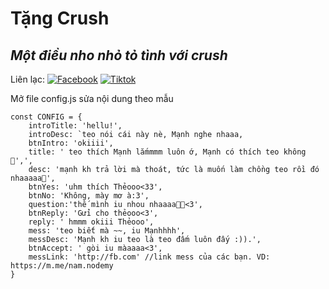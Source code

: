 # Tặng Crush
## _Một điều nho nhỏ tỏ tình với crush_

Liên lạc: 
[![Facebook](https://i.imgur.com/GRqy96ts.jpg)](https://www.facebook.com/nam.nodemy)
[![Tiktok](https://i.imgur.com/Nbfl1E7t.jpg)](https://www.tiktok.com/@manindev)

Mở file config.js sửa nội dung theo mẫu
```
const CONFIG = {
    introTitle: 'hellu!',
    introDesc: `teo nói cái này nè, Mạnh nghe nhaaa,
    btnIntro: 'okiiii',
    title: ' teo thích Mạnh lắmmmm luôn ớ, Mạnh có thích teo không 🥺',',
    desc: 'mạnh kh trả lời mà thoát, tức là muốn làm chồng teo rồi đó nhaaaaa🙈',
    btnYes: 'uhm thích Thẻooo<33',
    btnNo: 'Không, mày mơ à:3',
    question:'thế mình iu nhou nhaaaa🥺🙈<3',
    btnReply: 'Gửi cho thẻooo<3',
    reply: ' hmmm okiii Thẻooo',
    mess: 'teo biết mà ~~, iu Mạnhhhh',
    messDesc: 'Mạnh kh iu teo là teo đấm luôn đấy :)).',
    btnAccept: ' gòi iu màaaaa<3',
    messLink: 'http://fb.com' //link mess của các bạn. VD: https://m.me/nam.nodemy
}
```


